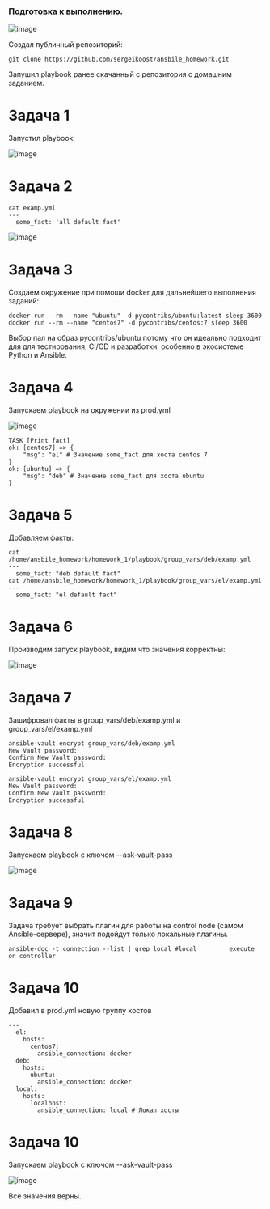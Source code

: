 ### Подготовка к выполнению.


![image](https://github.com/user-attachments/assets/97d3179b-fd79-4798-9193-bc6435a8a697)


Создал публичный репозиторий:
```
git clone https://github.com/sergeikoost/ansbile_homework.git
```

Запушил playbook ранее скачанный с репозитория с домашним заданием.

# Задача 1

Запустил playbook:

![image](https://github.com/user-attachments/assets/85b05248-3c05-46b0-ac0c-28b179c6040c)


# Задача 2

```
cat examp.yml 
---
  some_fact: 'all default fact'
```

![image](https://github.com/user-attachments/assets/820dd6a4-4426-4195-a8fb-efe270d85156)

# Задача 3

Создаем окружение при помощи docker для дальнейшего выполнения заданий:

```
docker run --rm --name "ubuntu" -d pycontribs/ubuntu:latest sleep 3600
docker run --rm --name "centos7" -d pycontribs/centos:7 sleep 3600
```

Выбор пал на образ pycontribs/ubuntu потому что он идеально подходит для для тестирования, CI/CD и разработки, особенно в экосистеме Python и Ansible.

# Задача 4 

Запускаем playbook на окружении из prod.yml

![image](https://github.com/user-attachments/assets/1d5af7d2-7427-48d2-85bf-50463dc23d27)

```
TASK [Print fact]
ok: [centos7] => {
    "msg": "el" # Значение some_fact для хоста centos 7
}
ok: [ubuntu] => {
    "msg": "deb" # Значение some_fact для хоста ubuntu
}
```

# Задача 5


Добавляем факты:

```
cat /home/ansbile_homework/homework_1/playbook/group_vars/deb/examp.yml 
---
  some_fact: "deb default fact"
cat /home/ansbile_homework/homework_1/playbook/group_vars/el/examp.yml 
---
  some_fact: "el default fact"
```

# Задача 6

Производим запуск playbook, видим что значения корректны:

![image](https://github.com/user-attachments/assets/62eca9c5-b442-44c0-a0f5-4d3c7246bfc6)


# Задача 7

Зашифровал факты в group_vars/deb/examp.yml и group_vars/el/examp.yml

```
ansible-vault encrypt group_vars/deb/examp.yml 
New Vault password: 
Confirm New Vault password: 
Encryption successful

ansible-vault encrypt group_vars/el/examp.yml
New Vault password: 
Confirm New Vault password: 
Encryption successful
```


# Задача 8

Запускаем playbook с ключом --ask-vault-pass

![image](https://github.com/user-attachments/assets/31a35805-2bf6-4c96-89f2-2741d115cfec)

# Задача 9

 Задача требует выбрать плагин для работы на control node (самом Ansible-сервере), значит подойдут только локальные плагины.

```
ansible-doc -t connection --list | grep local #local         execute on controller  
```

# Задача 10

Добавил в prod.yml новую группу хостов

```
---
  el:
    hosts:
      centos7:
        ansible_connection: docker
  deb:
    hosts:
      ubuntu:
        ansible_connection: docker
  local:
    hosts:
      localhost:
        ansible_connection: local # Локал хосты
```

# Задача 10

Запускаем playbook с ключом --ask-vault-pass

![image](https://github.com/user-attachments/assets/63c2cae3-4527-44e2-9011-5308232dd6ea)


Все значения верны.
